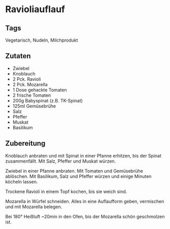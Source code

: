 # Ravioliauflauf 

## Tags

Vegetarisch, Nudeln, Milchprodukt

## Zutaten 

- Zwiebel
- Knoblauch
- 2 Pck. Ravioli
- 2 Pck. Mozarella
- 1 Dose gehackte Tomaten 
- 2 frische Tomaten 
- 200g Babyspinat (z.B. TK-Spinat)
- 125ml Gemüsebrühe 
- Salz
- Pfeffer
- Muskat
- Basilikum 

## Zubereitung 

Knoblauch anbraten und mit Spinat in einer Pfanne erhitzen, bis der Spinat zusammenfällt.
Mit Salz, Pfeffer und Muskat würzen. 

Zwiebel in einer Pfanne anbraten. 
Mit Tomaten und Gemüsebrühe ablöschen. 
Mit Basilikum, Salz und Pfeffer würzen und einige Minuten köcheln lassen.

Trockene Ravioli in einem Topf kochen, bis sie weich sind. 

Mozarella in Würfel schneiden. 
Alles in eine Auflaufform geben, vermischen und mit Mozarella belegen. 

Bei 180° Heißluft ~20min in den Ofen, bis der Mozarella schön geschmolzen ist. 